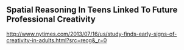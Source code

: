 
## Spatial Reasoning In Teens Linked To Future Professional Creativity

http://www.nytimes.com/2013/07/16/us/study-finds-early-signs-of-creativity-in-adults.html?src=recg&_r=0